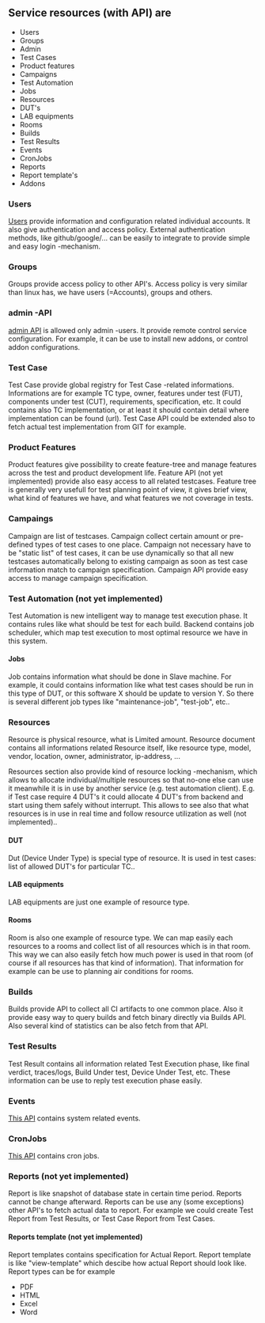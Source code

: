 ## Service resources (with API) are
* Users
* Groups
* Admin
* Test Cases
* Product features
* Campaigns
* Test Automation
 * Jobs
* Resources
 * DUT's
 * LAB equipments
 * Rooms
* Builds
* Test Results
* Events
* CronJobs
* Reports
 * Report template's
* Addons

### Users
[Users](APIs/user.md) provide information and configuration related individual accounts. It also give authentication and access policy. External authentication methods, like github/google/... can be easily to integrate to provide simple and easy login -mechanism.

### Groups
Groups provide access policy to other API's. Access policy is very similar than linux has, we have users (=Accounts), groups and others.
### admin -API
[admin API](APIs/admin.md) is allowed only admin -users. It provide remote control service configuration. For example, it can be use to install new addons, or control addon configurations.

### Test Case
Test Case provide global registry for Test Case -related informations. Informations are for example TC type, owner, features under test (FUT), components under test (CUT), requirements, specification, etc. It could contains also TC implementation, or at least it should contain detail where implementation can be found (url). Test Case API could be extended also to fetch actual test implementation from GIT for example.

### Product Features
Product features give possibility to create feature-tree and manage features across the test and product development life. Feature API (not yet implemented) provide also easy access to all related testcases. Feature tree is generally very usefull for test planning point of view, it gives brief view, what kind of features we have, and what features we not coverage in tests.

### Campaings
Campaign are list of testcases. Campaign collect certain amount or pre-defined types of test cases to one place. Campaign not necessary have to be "static list" of test cases, it can be use dynamically so that all new testcases automatically belong to existing campaign as soon as test case information match to campaign specification. Campaign API provide easy access to manage campaign specification.

### Test Automation (not yet implemented)
Test Automation is new intelligent way to manage test execution phase.
It contains rules like what should be test for each build. Backend contains job scheduler, which map test execution to most optimal resource we have in this system.

#### Jobs
Job contains information what should be done in Slave machine. For example, it could contains information like what test cases should be run in this type of DUT, or this software X should be update to version Y. So there is several different job types like "maintenance-job", "test-job", etc..

### Resources
Resource is physical resource, what is Limited amount.
Resource document contains all informations related Resource itself, like resource type, model, vendor, location, owner, administrator, ip-address, ...

Resources section also provide kind of resource locking -mechanism, which allows to allocate individual/multiple resources so that no-one else can use it meanwhile it is in use by another service (e.g. test automation client). E.g. if Test case require 4 DUT's it could allocate 4 DUT's from backend and start using them safely without interrupt. This allows to see also that what resources is in use in real time and follow resource utilization as well (not implemented)..

#### DUT
Dut (Device Under Type) is special type of resource. It is used in test cases: list of allowed DUT's for particular TC..

#### LAB equipments
LAB equipments are just one example of resource type.

#### Rooms
Room is also one example of resource type. We can map easily each resources to a rooms and collect list of all resources which is in that room. This way we can also easily fetch how much power is used in that room (of course if all resources has that kind of information). That information for example can be use to planning air conditions for rooms.

### Builds
Builds provide API to collect all CI artifacts to one common place. Also it provide easy way to query builds and fetch binary directly via Builds API. Also several kind of statistics can be also fetch from that API.

### Test Results
Test Result contains all information related Test Execution phase, like final verdict, traces/logs, Build Under test, Device Under Test, etc. These information can be use to reply test execution phase easily.

### Events
[This API](APIs/events.md) contains system related events.

### CronJobs
[This API](APIs/cronjobs.md) contains cron jobs.


### Reports (not yet implemented)
Report is like snapshot of database state in certain time period. Reports cannot be change afterward. Reports can be use any (some exceptions) other API's to fetch actual data to report. For example we could create Test Report from Test Results, or Test Case Report from Test Cases.

#### Reports template (not yet implemented)
Report templates contains specification for Actual Report. Report template is like "view-template" which descibe how actual Report should look like. Report types can be for example
* PDF
* HTML
* Excel
* Word

